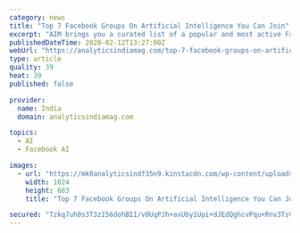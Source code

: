 ```yaml
---
category: news
title: "Top 7 Facebook Groups On Artificial Intelligence You Can Join"
excerpt: "AIM brings you a curated list of a popular and most active Facebook group related to Artificial Intelligence that will bring value in your professional journey. The Artificial Intelligence & Deep Learning group has more than 360,000 members who mostly post about news and the research related to AI. Although the visibility of the group is public ..."
publishedDateTime: 2020-02-12T13:27:00Z
webUrl: "https://analyticsindiamag.com/top-7-facebook-groups-on-artificial-intelligence-you-can-join/"
type: article
quality: 39
heat: 39
published: false

provider:
  name: India
  domain: analyticsindiamag.com

topics:
  - AI
  - Facebook AI

images:
  - url: "https://mk0analyticsindf35n9.kinstacdn.com/wp-content/uploads/2020/02/AI-Facebook-Groups-1024x683.jpg"
    width: 1024
    height: 683
    title: "Top 7 Facebook Groups On Artificial Intelligence You Can Join"

secured: "Tzkq7uh0s3T3zI56dohBII/v0UqPJh+avUby1Upi+dJEdQghcvPqu+Rnv3TsVfsxEqlgwmDluFzncj89wvdLXsjNJOAAek1VpMx+Rq81z536WST6lFNckyya+ba7Is5aGkkROd1ZpXZb8zROLnP47gSkqU/+lkIW/APch43FHnmJpqTOwO07/laOkGoO5EiC/sA6BsRgn5NxIDV5psTS9ioCkB+qU2VHmU1D9j7wXN0rIsX1jbOvJ5wJKMAW4rd//M7XircEQgqllgeag3/Ef30D1LdUcz3DpoxyME2t2TbRDnjVY70HKj44aDH9LPd6;TDrENSB1roa/R9wfR8Lp3A=="
---
```


